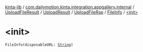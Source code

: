 [kinta-lib](../../../../../index.md) / [com.dailymotion.kinta.integration.appgallery.internal](../../../../index.md) / [UploadFileResult](../../../index.md) / [UploadResult](../../index.md) / [UploadFileRsp](../index.md) / [FileInfo](index.md) / [&lt;init&gt;](./-init-.md)

# &lt;init&gt;

`FileInfo(disposableURL: `[`String`](https://kotlinlang.org/api/latest/jvm/stdlib/kotlin/-string/index.html)`)`